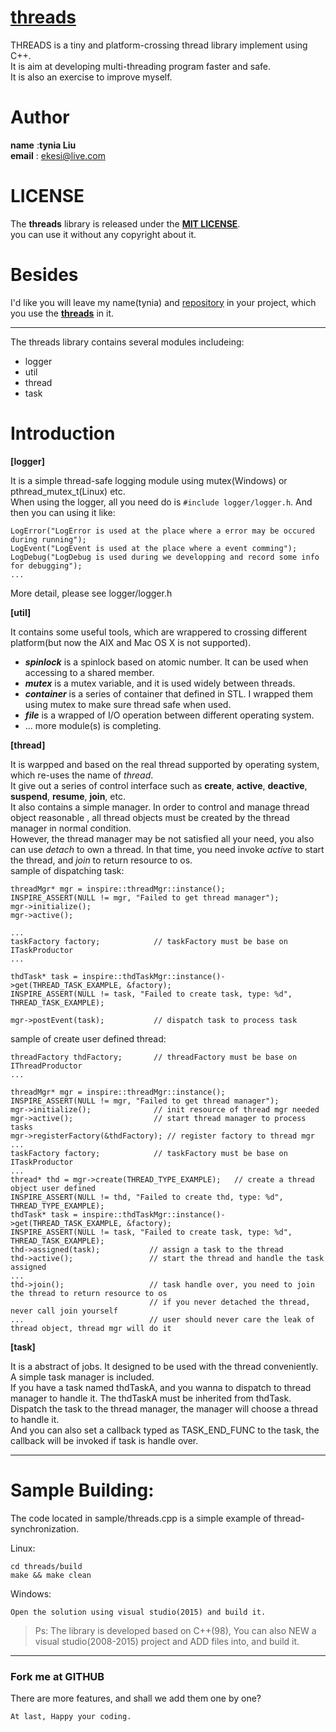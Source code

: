 # [threads](https://github.com/tynia/threads)
THREADS is a tiny and platform-crossing thread library implement using C++.  
It is aim at developing multi-threading program faster and safe.  
It is also an exercise to improve myself.  

# Author
**name**  :**tynia Liu**  
**email** : [ekesi@live.com](ekesi@live.com)

# LICENSE
The **threads** library is released under the [**MIT LICENSE**](http://opensource.org/licenses/mit-license.php).  
you can use it without any copyright about it.  

# Besides
I'd like you will leave my name(tynia) and [repository](https://github.com/tynia/threads) in your project, which you use the [**threads**](https://github.com/tynia/threads) in it.  
  
  

---
The threads library contains several modules includeing:
- logger
- util
- thread
- task

# Introduction
**[logger]** 

It is a simple thread-safe logging module using mutex(Windows) or pthread_mutex_t(Linux) etc.  
When using the logger, all you need do is ```#include logger/logger.h```. And then you can using it like:
```
LogError("LogError is used at the place where a error may be occured during running");
LogEvent("LogEvent is used at the place where a event comming");
LogDebug("LogDebug is used during we developping and record some info for debugging");
...
```
More detail, please see logger/logger.h


**[util]**

It contains some useful tools, which are wrappered to crossing different platform(but now the AIX and Mac OS X is not supported).
- ***spinlock***  is a spinlock based on atomic number. It can be used when accessing to a shared member.  
- ***mutex***     is a mutex variable, and it is used widely between threads.  
- ***container*** is a series of container that defined in STL. I wrapped them using mutex to make sure thread safe when used.  
- ***file***      is a wrapped of I/O operation between different operating system.  
- ... more module(s) is completing.

**[thread]**

It is warpped and based on the real thread supported by operating system, which re-uses the name of *thread*.  
It give out a series of control interface such as **create**, **active**, **deactive**, **suspend**, **resume**, **join**, etc.   
It also contains a simple manager. In order to control and manage thread object reasonable , all thread objects must be created by the thread manager in normal condition.   
However, the thread manager may be not satisfied all your need, you also can use *detach* to own a thread. In that time, you need invoke *active* to start the thread, and *join* to return resource to os.  
sample of dispatching task:
```
threadMgr* mgr = inspire::threadMgr::instance();
INSPIRE_ASSERT(NULL != mgr, "Failed to get thread manager");
mgr->initialize();
mgr->active();

...
taskFactory factory;            // taskFactory must be base on ITaskProductor
...

thdTask* task = inspire::thdTaskMgr::instance()->get(THREAD_TASK_EXAMPLE, &factory);
INSPIRE_ASSERT(NULL != task, "Failed to create task, type: %d", THREAD_TASK_EXAMPLE);

mgr->postEvent(task);           // dispatch task to process task
```

sample of create user defined thread:
```
threadFactory thdFactory;       // threadFactory must be base on IThreadProductor
...

threadMgr* mgr = inspire::threadMgr::instance();
INSPIRE_ASSERT(NULL != mgr, "Failed to get thread manager");
mgr->initialize();              // init resource of thread mgr needed
mgr->active();                  // start thread manager to process tasks
mgr->registerFactory(&thdFactory); // register factory to thread mgr
...
taskFactory factory;            // taskFactory must be base on ITaskProductor
...
thread* thd = mgr->create(THREAD_TYPE_EXAMPLE);   // create a thread object user defined
INSPIRE_ASSERT(NULL != thd, "Failed to create thd, type: %d", THREAD_TYPE_EXAMPLE);
thdTask* task = inspire::thdTaskMgr::instance()->get(THREAD_TASK_EXAMPLE, &factory);
INSPIRE_ASSERT(NULL != task, "Failed to create task, type: %d", THREAD_TASK_EXAMPLE);
thd->assigned(task);           // assign a task to the thread
thd->active();                 // start the thread and handle the task assigned
...
thd->join();                   // task handle over, you need to join the thread to return resource to os
                               // if you never detached the thread, never call join yourself
...                            // user should never care the leak of thread object, thread mgr will do it
```

**[task]**

It is a abstract of jobs. It designed to be used with the thread conveniently. A simple task manager is included.  
If you have a task named thdTaskA, and you wanna to dispatch to thread manager to handle it. The thdTaskA must be inherited from thdTask.  
Dispatch the task to the thread manager, the manager will choose a thread to handle it.  
And you can also set a callback typed as TASK_END_FUNC to the task, the callback will be invoked if task is handle over.

 
---
# Sample Building:
The code located in sample/threads.cpp is a simple example of thread-synchronization.

Linux:
```
cd threads/build
make && make clean
```
   
Windows:
```
Open the solution using visual studio(2015) and build it.
```
> Ps: The library is developed based on C++(98), You can also NEW a visual studio(2008-2015) project and ADD files into, and build it.
   
---------------------------
### Fork me at GITHUB
There are more features, and shall we add them one by one?

```At last, Happy your coding.```
